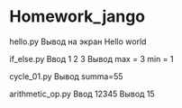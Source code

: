 # Homework_jango

hello.py
Вывод на экран Hello world

if_else.py
Ввод 1 2 3
Вывод max = 3 min = 1

cycle_01.py
Вывод summa=55

arithmetic_op.py
Ввод 12345
Вывод 15
